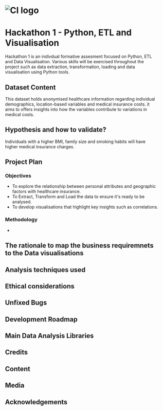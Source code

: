 # ![CI logo](https://codeinstitute.s3.amazonaws.com/fullstack/ci_logo_small.png)

# Hackathon 1 - Python, ETL and Visualisation

Hackathon 1 is an indivdual formative assesment focused on Python, ETL and Data Visualisation. Various skills will be exercised throughout the project such as data extraction, transformation, loading and data visualisation using Python tools. 

## Dataset Content

This dataset holds anonymised healthcare information regarding individual demographics, location-based variables and medical insurance costs. it aims to offers insights into how the variables contribute to variations in medical costs. 

## Hypothesis and how to validate?

Individuals with a higher BMI, family size and smoking habits will have higher medical insurance charges. 

## Project Plan

### Objectives

* To explore the relationship between personal attributes and geographic factors with healthcare insurance.
* To Extract, Transform and Load the data to ensure it's ready to be analysed.
* To develop visualisations that highlight key insights such as correlations.

### Methodology

* 
## The rationale to map the business requiremnets to the Data visualisations

## Analysis techniques used

## Ethical considerations

## Unfixed Bugs

## Development Roadmap

## Main Data Analysis Libraries

## Credits

## Content

## Media

## Acknowledgements
